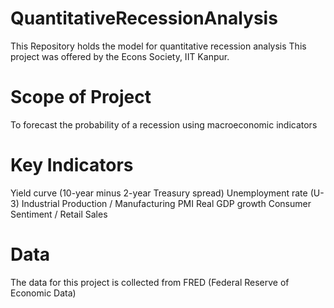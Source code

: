 # QuantitativeRecessionAnalysis
This Repository holds the model for quantitative recession analysis 
This project was offered by the Econs Society, IIT Kanpur.
# Scope of Project
To forecast the probability of a recession using macroeconomic indicators
# Key Indicators
Yield curve (10-year minus 2-year Treasury spread)
Unemployment rate (U-3)
Industrial Production / Manufacturing PMI
Real GDP growth
Consumer Sentiment / Retail Sales
# Data
The data for this project is collected from FRED (Federal Reserve of Economic Data)
